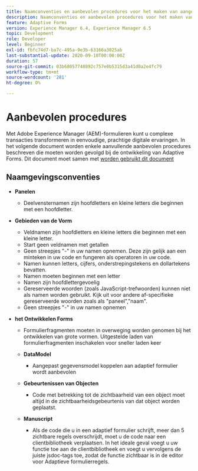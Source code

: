 ```yaml
---
title: Naamconventies en aanbevolen procedures voor het maken van aangepaste formulieren
description: Naamconventies en aanbevolen procedures voor het maken van aangepaste formulieren
feature: Adaptive Forms
version: Experience Manager 6.4, Experience Manager 6.5
topic: Development
role: Developer
level: Beginner
exl-id: fbfc74d7-ba7c-495a-9e3b-63166a3025ab
last-substantial-update: 2020-09-10T00:00:00Z
duration: 57
source-git-commit: 03b68057748892c757e0b5315d3a41d0a2e4fc79
workflow-type: tm+mt
source-wordcount: '281'
ht-degree: 0%

---
```


# Aanbevolen procedures

Met Adobe Experience Manager (AEM)-formulieren kunt u complexe transacties transformeren in eenvoudige, prachtige digitale ervaringen. In het volgende document worden enkele aanvullende aanbevolen procedures beschreven die moeten worden gevolgd bij de ontwikkeling van Adaptive Forms. Dit document moet samen met [ worden gebruikt dit document ](https://helpx.adobe.com/nl/experience-manager/6-3/forms/using/adaptive-forms-best-practices.html#Overview)

## Naamgevingsconventies

* **Panelen**
   * Deelvensternamen zijn hoofdletters en kleine letters die beginnen met een hoofdletter.

* **Gebieden van de Vorm**
   * Veldnamen zijn hoofdletters en kleine letters die beginnen met een kleine letter.
   * Start geen veldnamen met getallen
   * Geen streepjes &quot;-&quot; in uw namen opnemen. Deze zijn gelijk aan een minteken in uw code en fungeren als operatoren in uw code.
   * Namen kunnen letters, cijfers, onderstrepingstekens en dollartekens bevatten.
   * Namen moeten beginnen met een letter
   * Namen zijn hoofdlettergevoelig
   * Gereserveerde woorden (zoals JavaScript-trefwoorden) kunnen niet als namen worden gebruikt. Kijk uit voor andere af-specifieke gereserveerde woorden zoals   als &quot;paneel&quot;,&quot;naam&quot;.
   * Geen streepjes &quot;-&quot; in uw namen opnemen
* **het Ontwikkelen Forms**
   * Formulierfragmenten moeten in overweging worden genomen bij het ontwikkelen van grote vormen. Uitgestelde laden van formulierfragmenten inschakelen voor sneller laden   keer
   * **DataModel**
      * Aangepast gegevensmodel koppelen aan adaptief formulier wordt aanbevolen

   * **Gebeurtenissen van Objecten**
      * Code met betrekking tot de zichtbaarheid van een object moet altijd in de zichtbaarheidsgebeurtenis van dat object worden geplaatst.
   * **Manuscript**
      * Als de code die u in een adaptief formulier schrijft, meer dan 5 zichtbare regels overschrijdt, moet u de code naar een clientbibliotheek verplaatsen. In het ideale geval voegt u uw functie toe aan de clientbibliotheek en voegt u vervolgens de juiste jsdoc-tags toe, zodat de functie zichtbaar is in de editor voor Adaptieve formulierregels.
